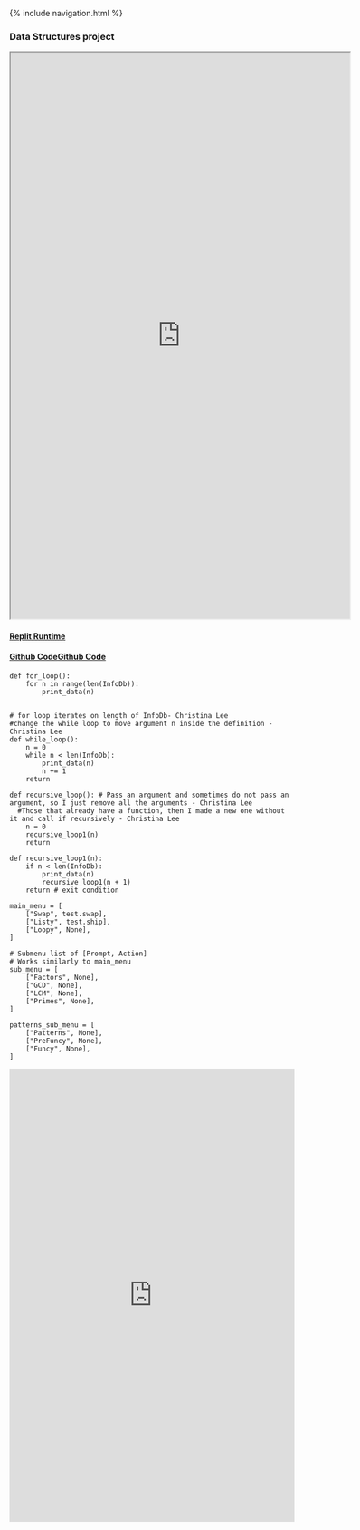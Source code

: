 {% include navigation.html %}

### Data Structures project
<iframe height="1000px" width="600px" src="https://replit.com/@ChristinaLee6/NovelShimmeringCompilerslite=true#main.py"></iframe>

#### [Replit Runtime](https://replit.com/@ChristinaLee6/NovelShimmeringCompilers#main.py)
#### [Github Code](https://github.com/christinlee367/christinlee367.github.io/blob/main/main.py)[Github Code](https://github.com/christinlee367/christinlee367.github.io/blob/main/test.py) 

```
def for_loop():
    for n in range(len(InfoDb)):
        print_data(n)
      

# for loop iterates on length of InfoDb- Christina Lee
#change the while loop to move argument n inside the definition - Christina Lee
def while_loop():
    n = 0
    while n < len(InfoDb):
        print_data(n)
        n += 1
    return

def recursive_loop(): # Pass an argument and sometimes do not pass an argument, so I just remove all the arguments - Christina Lee
  #Those that already have a function, then I made a new one without it and call if recursively - Christina Lee
    n = 0
    recursive_loop1(n)
    return

def recursive_loop1(n):
    if n < len(InfoDb):
        print_data(n)
        recursive_loop1(n + 1)
    return # exit condition
```

```
main_menu = [
    ["Swap", test.swap],
    ["Listy", test.ship],
    ["Loopy", None],
]

# Submenu list of [Prompt, Action]
# Works similarly to main_menu
sub_menu = [
    ["Factors", None],
    ["GCD", None],
    ["LCM", None],
    ["Primes", None],
]

patterns_sub_menu = [
    ["Patterns", None],
    ["PreFuncy", None],
    ["Funcy", None],
]
```

<iframe frameborder="0" width="100%" height="800px" src="https://replit.com/@ChristinaLee6/NovelShimmeringCompilers#main.py"></iframe>

